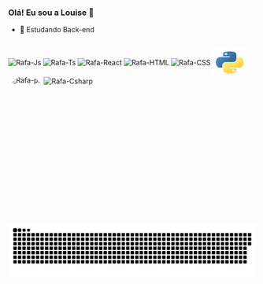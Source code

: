### Olá! Eu sou a Louise  👋
- 🔭 Estudando Back-end
  
 <div style="display: inline_block"><br>
  <img align="center" alt="Rafa-Js" height="55" width="70" src="https://cdn.jsdelivr.net/gh/devicons/devicon/icons/git/git-original-wordmark.svg">
  <img align="center" alt="Rafa-Ts" height="55" width="70" src="https://cdn.jsdelivr.net/gh/devicons/devicon/icons/github/github-original-wordmark.svg">
  <img align="center" alt="Rafa-React" height="55" width="70" src="https://cdn.jsdelivr.net/gh/devicons/devicon/icons/gitlab/gitlab-original-wordmark.svg">
  <img align="center" alt="Rafa-HTML" height="55" width="70" src="">
  <img align="center" alt="Rafa-CSS" height="55" width="70" src="">
  <img align="center" alt="Rafa-Python" height="55" width="70" src="https://raw.githubusercontent.com/devicons/devicon/master/icons/python/python-original.svg">
  <img align="center" alt="Rafa-Csharp" height="55" width="70" src="https://cdn.jsdelivr.net/gh/devicons/devicon/icons/visualstudio/visualstudio-plain-wordmark.svg">
  <img align="left" alt="Rafa-pic" height="300" style="border-radius:50px;" src="https://i.picasion.com/pic91/55f48bbea511a651a6c9a2442b86335a.gif">
</div>
  
![Snake animation](https://github.com/Louis3-silv4/Louis3-silv4/blob/output/github-contribution-grid-snake.svg)
 
</div>
